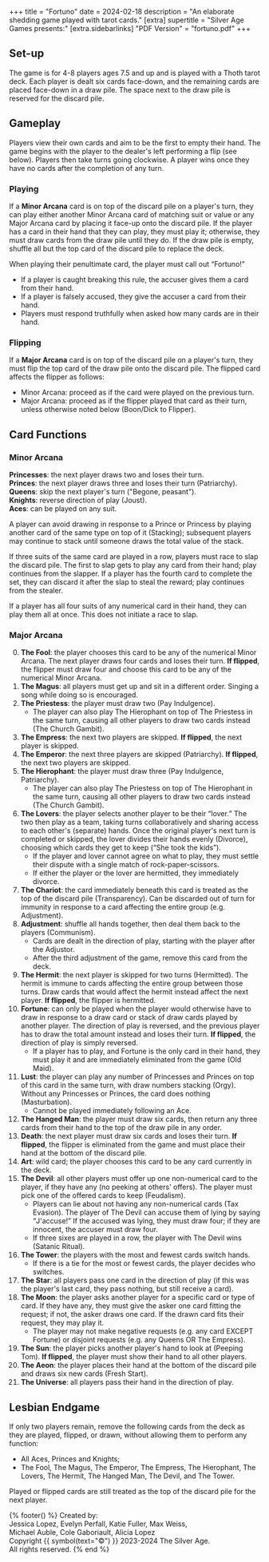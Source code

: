 +++
title = "Fortuno"
date = 2024-02-18
description = "An elaborate shedding game played with tarot cards."
[extra]
supertitle = "Silver Age Games presents:"
[extra.sidebarlinks]
"PDF Version" = "fortuno.pdf"
+++

## Set-up

The game is for 4-8 players ages 7.5 and up and is played with a Thoth tarot deck.
Each player is dealt six cards face-down, and the remaining cards are placed face-down in a draw pile.
The space next to the draw pile is reserved for the discard pile.

## Gameplay

Players view their own cards and aim to be the first to empty their hand.
The game begins with the player to the dealer's left performing a flip (see below).
Players then take turns going clockwise.
A player wins once they have no cards after the completion of any turn.

### Playing

If a **Minor Arcana** card is on top of the discard pile on a player's turn, they can play either another Minor Arcana card of matching suit or value or any Major Arcana card by placing it face-up onto the discard pile.
If the player has a card in their hand that they can play, they must play it; otherwise, they must draw cards from the draw pile until they do.
If the draw pile is empty, shuffle all but the top card of the discard pile to replace the deck.

When playing their penultimate card, the player must call out <q>Fortuno!</q>
 - If a player is caught breaking this rule, the accuser gives them a card from their hand.
 - If a player is falsely accused, they give the accuser a card from their hand.
 - Players must respond truthfully when asked how many cards are in their hand.

### Flipping

If a **Major Arcana** card is on top of the discard pile on a player's turn, they must flip the top card of the draw pile onto the discard pile.
The flipped card affects the flipper as follows:
 - Minor Arcana: proceed as if the card were played on the previous turn.
 - Major Arcana: proceed as if the flipper played that card as their turn, unless otherwise noted below (Boon/Dick to Flipper).

## Card Functions

### Minor Arcana

**Princesses**: the next player draws two and loses their turn.<br>
**Princes**: the next player draws three and loses their turn (Patriarchy).<br>
**Queens**: skip the next player's turn ("Begone, peasant").<br>
**Knights**: reverse direction of play (Joust).<br>
**Aces**: can be played on any suit.

A player can avoid drawing in response to a Prince or Princess by playing another card of the same type on top of it (Stacking); subsequent players may continue to stack until someone draws the total value of the stack.

If three suits of the same card are played in a row, players must race to slap the discard pile.
The first to slap gets to play any card from their hand; play continues from the slapper.
If a player has the fourth card to complete the set, they can discard it after the slap to steal the reward; play continues from the stealer.

If a player has all four suits of any numerical card in their hand, they can play them all at once.
This does not initiate a race to slap.

### Major Arcana

<ol start="0">
<li><strong>The Fool</strong>: the player chooses this card to be any of the numerical Minor Arcana.
The next player draws four cards and loses their turn.
<strong>If flipped</strong>, the flipper must draw four and choose this card to be any of the numerical Minor Arcana.</li>
<li><strong>The Magus</strong>: all players must get up and sit in a different order.
Singing a song while doing so is encouraged.</li>
<li><strong>The Priestess</strong>: the player must draw two (Pay Indulgence).
<ul><li>The player can also play The Hierophant on top of The Priestess in the same turn, causing all other players to draw two cards instead (The Church Gambit).</li></ul></li>
<li><strong>The Empress</strong>: the next two players are skipped.
<strong>If flipped</strong>, the next player is skipped.</li>
<li><strong>The Emperor</strong>: the next three players are skipped (Patriarchy).
<strong>If flipped</strong>, the next two players are skipped.</li>
<li><strong>The Hierophant</strong>: the player must draw three (Pay Indulgence, Patriarchy).
<ul><li>The player can also play The Priestess on top of The Hierophant in the same turn, causing all other players to draw two cards instead (The Church Gambit).</li></ul></li>
<li><strong>The Lovers</strong>: the player selects another player to be their <q>lover.</q>
The two then play as a team, taking turns collaboratively and sharing access to each other's (separate) hands.
Once the original player's next turn is completed or skipped, the lover divides their hands evenly (Divorce), choosing which cards they get to keep (<q>She took the kids</q>).
<ul><li>If the player and lover cannot agree on what to play, they must settle their dispute with a single match of rock-paper-scissors.</li>
<li>If either the player or the lover are hermitted, they immediately divorce.</li></ul></li>
<li><strong>The Chariot</strong>: the card immediately beneath this card is treated as the top of the discard pile (Transparency).
Can be discarded out of turn for immunity in response to a card affecting the entire group (e.g. Adjustment).</li>
<li><strong>Adjustment</strong>: shuffle all hands together, then deal them back to the players (Communism).
<ul><li>Cards are dealt in the direction of play, starting with the player after the Adjustor.</li>
<li>After the third adjustment of the game, remove this card from the deck.</li></ul></li>
<li><strong>The Hermit</strong>: the next player is skipped for two turns (Hermitted).
The hermit is immune to cards affecting the entire group between those turns.
Draw cards that would affect the hermit instead affect the next player.
<strong>If flipped</strong>, the flipper is hermitted.</li>
<li><strong>Fortune</strong>: can only be played when the player would otherwise have to draw in response to a draw card or stack of draw cards played by another player.
The direction of play is reversed, and the previous player has to draw the total amount instead and loses their turn.
<strong>If flipped</strong>, the direction of play is simply reversed.
<ul><li>If a player has to play, and Fortune is the only card in their hand, they must play it and are immediately eliminated from the game (Old Maid).</li></ul></li>
<li><strong>Lust</strong>: the player can play any number of Princesses and Princes on top of this card in the same turn, with draw numbers stacking (Orgy).
Without any Princesses or Princes, the card does nothing (Masturbation).
<ul><li>Cannot be played immediately following an Ace.</li></ul></li>
<li><strong>The Hanged Man</strong>: the player must draw six cards, then return any three cards from their hand to the top of the draw pile in any order.</li>
<li><strong>Death</strong>: the next player must draw six cards and loses their turn.
<strong>If flipped</strong>, the flipper is eliminated from the game and must place their hand at the bottom of the discard pile.</li>
<li><strong>Art</strong>: wild card; the player chooses this card to be any card currently in the deck.</li>
<li><strong>The Devil</strong>: all other players must offer up one non-numerical card to the player, if they have any (no peeking at others' offers).
The player must pick one of the offered cards to keep (Feudalism).
<ul><li>Players can lie about not having any non-numerical cards (Tax Evasion).
The player of The Devil can accuse them of lying by saying <q>J'accuse!</q>
If the accused was lying, they must draw four; if they are innocent, the accuser must draw four.</li>
<li>If three sixes are played in a row, the player with The Devil wins (Satanic Ritual).</li></ul></li>
<li><strong>The Tower</strong>: the players with the most and fewest cards switch hands.
<ul><li>If there is a tie for the most or fewest cards, the player decides who switches.</li></ul></li>
<li><strong>The Star</strong>: all players pass one card in the direction of play (if this was the player's last card, they pass nothing, but still receive a card).</li>
<li><strong>The Moon</strong>: the player asks another player for a specific card or type of card.
If they have any, they must give the asker one card fitting the request; if not, the asker draws one card.
If the drawn card fits their request, they may play it.
<ul><li>The player may not make negative requests (e.g. any card EXCEPT Fortune) or disjoint requests (e.g. any Queens OR The Empress).</li></ul></li>
<li><strong>The Sun</strong>: the player picks another player's hand to look at (Peeping Tom).
<strong>If flipped</strong>, the player must show their hand to all other players.</li>
<li><strong>The Aeon</strong>: the player places their hand at the bottom of the discard pile and draws six new cards (Fresh Start).</li>
<li><strong>The Universe</strong>: all players pass their hand in the direction of play.</li>
</ol>

## Lesbian Endgame

If only two players remain, remove the following cards from the deck as they are played, flipped, or drawn, without allowing them to perform any function:
 - All Aces, Princes and Knights;
 - The Fool, The Magus, The Emperor, The Empress, The Hierophant, The Lovers, The Hermit, The Hanged Man, The Devil, and The Tower.

Played or flipped cards are still treated as the top of the discard pile for the next player.

{% footer() %}
Created by:<br>
Jessica Lopez, Evelyn Perfall, Katie Fuller, Max Weiss,<br>
Michael Auble, Cole Gaboriault, Alicia Lopez<br>
Copyright {{ symbol(text="&copy;") }} 2023-2024 The Silver Age.<br>
All rights reserved.
{% end %}
